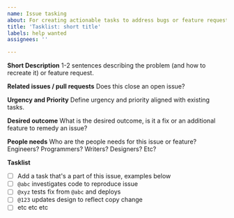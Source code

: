 ```yaml
---
name: Issue tasking
about: For creating actionable tasks to address bugs or feature requests
title: 'Tasklist: short title'
labels: help wanted
assignees: ''

---
```


**Short Description** 
1-2 sentences describing the problem (and how to recreate it) or feature request.

**Related issues / pull requests**
Does this close an open issue? 

**Urgency and Priority**
Define urgency and priority aligned with existing tasks.

**Desired outcome**
What is the desired outcome, is it a fix or an additional feature to remedy an issue?

**People needs**
Who are the people needs for this issue or feature? Engineers? Programmers? Writers? Designers? Etc?

**Tasklist**
- [ ] Add a task that's a part of this issue, examples below
- [ ] `@abc` investigates code to reproduce issue
- [ ] `@xyz` tests fix from `@abc` and deploys
- [ ] `@123` updates design to reflect copy change
- [ ] etc etc etc
